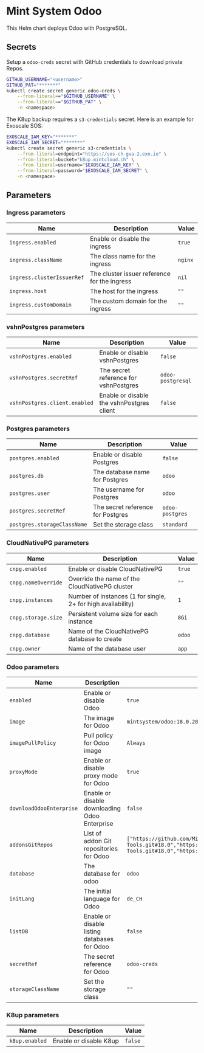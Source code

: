 # Mint System Odoo

This Helm chart deploys Odoo with PostgreSQL.

## Secrets

Setup a `odoo-creds` secret with GitHub credentials to download private Repos.

```bash
GITHUB_USERNAME="<username>"
GITHUB_PAT="*******"
kubectl create secret generic odoo-creds \
    --from-literal=="$GITHUB_USERNAME" \
    --from-literal=="$GITHUB_PAT" \
    -n <namespace>
```

The K8up backup requires a `s3-credentials` secret. Here is an example for Exoscale SOS:

```bash
EXOSCALE_IAM_KEY="*******"
EXOSCALE_IAM_SECRET="*******"
kubectl create secret generic s3-credentials \
    --from-literal=endpoint="https://sos-ch-gva-2.exo.io" \
    --from-literal=bucket="k8up.mintcloud.ch" \
    --from-literal=username="$EXOSCALE_IAM_KEY" \
    --from-literal=password="$EXOSCALE_IAM_SECRET" \
    -n <namespace>
```

## Parameters

### Ingress parameters

| Name                       | Description                                  | Value   |
| -------------------------- | -------------------------------------------- | ------- |
| `ingress.enabled`          | Enable or disable the ingress                | `true`  |
| `ingress.className`        | The class name for the ingress               | `nginx` |
| `ingress.clusterIssuerRef` | The cluster issuer reference for the ingress | `nil`   |
| `ingress.host`             | The host for the ingress                     | `""`    |
| `ingress.customDomain`     | The custom domain for the ingress            | `""`    |

### vshnPostgres parameters

| Name                          | Description                               | Value             |
| ----------------------------- | ----------------------------------------- | ----------------- |
| `vshnPostgres.enabled`        | Enable or disable vshnPostgres            | `false`           |
| `vshnPostgres.secretRef`      | The secret reference for vshnPostgres     | `odoo-postgresql` |
| `vshnPostgres.client.enabled` | Enable or disable the vshnPostgres client | `false`           |

### Postgres parameters

| Name                        | Description                       | Value           |
| --------------------------- | --------------------------------- | --------------- |
| `postgres.enabled`          | Enable or disable Postgres        | `false`         |
| `postgres.db`               | The database name for Postgres    | `odoo`          |
| `postgres.user`             | The username for Postgres         | `odoo`          |
| `postgres.secretRef`        | The secret reference for Postgres | `odoo-postgres` |
| `postgres.storageClassName` | Set the storage class             | `standard`      |

### CloudNativePG parameters

| Name                | Description                                                  | Value  |
| ------------------- | ------------------------------------------------------------ | ------ |
| `cnpg.enabled`      | Enable or disable CloudNativePG                              | `true` |
| `cnpg.nameOverride` | Override the name of the CloudNativePG cluster               | `""`   |
| `cnpg.instances`    | Number of instances (1 for single, 2+ for high availability) | `1`    |
| `cnpg.storage.size` | Persistent volume size for each instance                     | `8Gi`  |
| `cnpg.database`     | Name of the CloudNativePG database to create                 | `odoo` |
| `cnpg.owner`        | Name of the database user                                    | `app`  |

### Odoo parameters

| Name                     | Description                                   | Value                                                                                                                                                         |
| ------------------------ | --------------------------------------------- | ------------------------------------------------------------------------------------------------------------------------------------------------------------- |
| `enabled`                | Enable or disable Odoo                        | `true`                                                                                                                                                        |
| `image`                  | The image for Odoo                            | `mintsystem/odoo:18.0.20250725`                                                                                                                               |
| `imagePullPolicy`        | Pull policy for Odoo image                    | `Always`                                                                                                                                                      |
| `proxyMode`              | Enable or disable proxy mode for Odoo         | `true`                                                                                                                                                        |
| `downloadOdooEnterprise` | Enable or disable downloading Odoo Enterprise | `false`                                                                                                                                                       |
| `addonsGitRepos`         | List of addon Git repositories for Odoo       | `["https://github.com/Mint-System/Odoo-Apps-Server-Tools.git#18.0","https://github.com/OCA/Server-Tools.git#18.0","https://github.com/OCA/Project.git#18.0"]` |
| `database`               | The database for odoo                         | `odoo`                                                                                                                                                        |
| `initLang`               | The initial language for Odoo                 | `de_CH`                                                                                                                                                       |
| `listDB`                 | Enable or disable listing databases for Odoo  | `false`                                                                                                                                                       |
| `secretRef`              | The secret reference for Odoo                 | `odoo-creds`                                                                                                                                                  |
| `storageClassName`       | Set the storage class                         | `""`                                                                                                                                                          |

### K8up parameters

| Name           | Description            | Value   |
| -------------- | ---------------------- | ------- |
| `k8up.enabled` | Enable or disable K8up | `false` |
